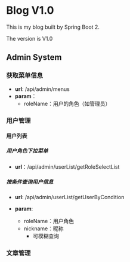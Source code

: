 # Blog V1.0

This is my blog built by Spring Boot 2.

The version is V1.0



## Admin System

### 获取菜单信息

- **url**: /api/admin/menus
- **param**：
  - roleName：用户的角色（如管理员）

### 用户管理

#### 用户列表

##### 用户角色下拉菜单

- **url**：/api/admin/userList/getRoleSelectList

##### 按条件查询用户信息

- **url**: /api/admin/userList/getUserByCondition

- **param**: 
  - roleName：用户角色
  - nickname：昵称
    - 可模糊查询



### 文章管理

